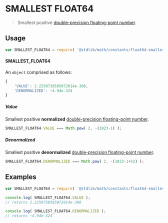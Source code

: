 SMALLEST FLOAT64
===
> Smallest positive [double-precision floating-point number][ieee754].


<!-- <usage> -->
## Usage

``` javascript
var SMALLEST_FLOAT64 = require( '@stdlib/math/constants/float64-smallest' );
```

#### SMALLEST_FLOAT64

An `object` comprised as follows:

``` javascript
{
	'VALUE': 2.2250738585072014e-308,
	'DENORMALIZED': ~4.94e-324
}
```


##### Value

Smallest positive __normalized__ [double-precision floating-point number][ieee754].

``` javascript
SMALLEST_FLOAT64.VALUE === Math.pow( 2, -(1023-1) );
```


##### Denormalized

Smallest positive __denormalized__ [double-precision floating-point number][ieee754].

``` javascript
SMALLEST_FLOAT64.DENORMALIZED === Math.pow( 2, -(1023-1+52) );
```
<!-- </usage> -->

<!-- <examples> -->
## Examples

``` javascript
var SMALLEST_FLOAT64 = require( '@stdlib/math/constants/float64-smallest' );

console.log( SMALLEST_FLOAT64.VALUE );
// returns 2.2250738585072014e-308

console.log( SMALLEST_FLOAT64.DENORMALIZED );
// returns ~4.94e-324
```
<!-- </examples> -->

<!-- <links> -->
[ieee754]: http://en.wikipedia.org/wiki/IEEE_754-1985
<!-- </links> -->

